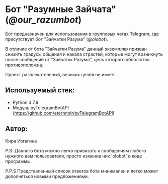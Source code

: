 # Бот "Разумные Зайчата" (*@our_razumbot*)

Бот предназначен для использования в групповых чатах Telegram, где присутствует бот "Зайчатки Разума" (*@olobot*).

В отличие от бота "Зайчатки Разума" данный экземпляр призван снизить градусы общения и накала страстей, которые могут возникнуть после сообщений от "Зайчаток Разума", цель которого абсолютна противоположна.

Проект развлекательный, великих целей не имеет.

## Используемый стек: 
- Python 3.7.9
- Модуль pyTelegramBotAPI (https://github.com/eternnoir/pyTelegramBotAPI)

## Автор:
Кира Изгагина

P.S. Данного бота можно легко привязать к сообщениям любого нужного вам пользователя, просто изменив ник 'olobot' в коде программы.

P.P.S Представленный список ответов бота минимален и легко может дополняться новыми предложениями.
